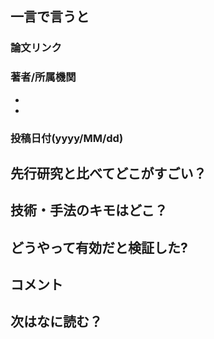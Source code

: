 
## 一言で言うと

### 論文リンク

### 著者/所属機関

*
*

### 投稿日付(yyyy/MM/dd)

## 先行研究と比べてどこがすごい？

## 技術・手法のキモはどこ？

## どうやって有効だと検証した?

## コメント

## 次はなに読む？


